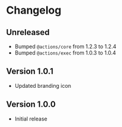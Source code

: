 # Changelog

## Unreleased

- Bumped `@actions/core` from 1.2.3 to 1.2.4
- Bumped `@actions/exec` from 1.0.3 to 1.0.4

## Version 1.0.1

- Updated branding icon

## Version 1.0.0

- Initial release
